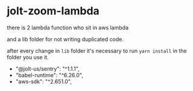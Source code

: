 # jolt-zoom-lambda

there is 2 lambda function who sit in aws lambda 

and a lib folder for not writing duplicated code. 

after every change in ```lib``` folder 
it's necessary to run ```yarn install``` in the folder you use it. 


* "@jolt-us/sentry": "^1.1.1",
* "babel-runtime": "^6.26.0",
* "aws-sdk": "^2.651.0",